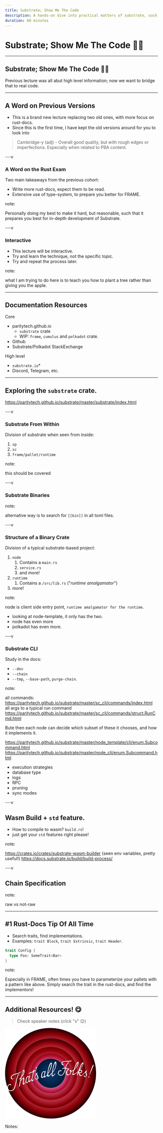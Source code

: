 ```yaml
---
title: Substrate; Show Me The Code
description: A hands-on dive into practical matters of substrate, such as docs, CLI and folder structure.
duration: 60 minutes
---
```


# Substrate; Show Me The Code 👨‍💻

---

## Substrate; Show Me The Code 👨‍💻

Previous lecture was all abut high level information; now we want to bridge that to real code.

---

## A Word on Previous Versions

- This is a brand new lecture replacing two old ones, with more focus on rust-docs.
- Since this is the first time, I have kept the old versions around for you to look into

> Cambridge-y (adj) - Overall good quality, but with rough edges or imperfections. Especially when related to PBA content.

<!-- .element: class="fragment" -->

---v

### A Word on the Rust Exam

Two main takeaways from the previous cohort:

- Write more rust-docs, expect them to be read.
- Extensive use of type-system, to prepare you better for FRAME.

note:

Personally doing my best to make it hard, but reasonable, such that it prepares you best for
in-depth development of Substrate.

---v

### Interactive

- This lecture will be interactive.
- Try and learn the technique, not the specific topic. <!-- .element: class="fragment" -->
- Try and repeat the process later. <!-- .element: class="fragment" -->

note:

what I am trying to do here is to teach you how to plant a tree rather than giving you the apple.

---

## Documentation Resources

Core

- paritytech.github.io
  - `substrate` crate
  - WIP: `frame`, `cumulus` and `polkadot` crate.
- Github
- Substrate/Polkadot StackExchange

High level

- `substrate.io`\*
- Discord, Telegram, etc.

---

## Exploring the `substrate` crate.

https://paritytech.github.io/substrate/master/substrate/index.html

---v

### Substrate From Within

Division of substrate when seen from inside:

1. `sp`
2. `sc`
3. `frame/pallet/runtime`

note:

this should be covered

---v

### Substrate Binaries

note:

alternative way is to search for `[[bin]]` in all toml files.

---v

### Structure of a Binary Crate

Division of a typical substrate-based project:

1. `node`
   1. Contains a `main.rs`
   2. `service.rs`
   3. and more!
2. `runtime`
   1. Contains a `/src/lib.rs` ("_runtime amalgamator_")
3. more!

note:

node is client side entry point, `runtime amalgamator for the runtime`.

- looking at node-template, it only has the two.
- node has even more
- polkadot has even more.

---v

### Substrate CLI

Study in the docs:

- `--dev`
- `--chain`
- `--tmp`, `--base-path`, `purge-chain`.

note:

all commands: https://paritytech.github.io/substrate/master/sc_cli/commands/index.html
all args to a typical run command https://paritytech.github.io/substrate/master/sc_cli/commands/struct.RunCmd.html

Bute then each node can decide which subset of these it chooses, and how it implements it.

https://paritytech.github.io/substrate/master/node_template/cli/enum.Subcommand.html
https://paritytech.github.io/substrate/master/node_cli/enum.Subcommand.html

- execution strategies
- database type
- logs
- RPC
- pruning
- sync modes

---v

## Wasm Build + `std` feature.

- How to compile to wasm? `build.rs`!
- just get your `std` features right please!

note:

https://crates.io/crates/substrate-wasm-builder (seen env variables, pretty useful!) <!-- markdown-link-check-disable-line -->
https://docs.substrate.io/build/build-process/

---v

## Chain Specification

note:

raw vs not-raw

---

## #1 Rust-Docs Tip Of All Time

- Search traits, find implementations.
- Examples: `trait Block`, `trait Extrinsic`, `trait Header`.

```rust
trait Config {
  type Foo: SomeTrait<Bar>
}
```

<!-- .element: class="fragment" -->

note:

Especially in FRAME, often times you have to parameterize your pallets with a pattern like above.
Simply search the trait in the rust-docs, and find the implementors!

---

## Additional Resources! 😋

> Check speaker notes (click "s" 😉)

<img width="300px" rounded src="../../assets/img/5-Substrate/thats_all_folks.png" />

Notes:
